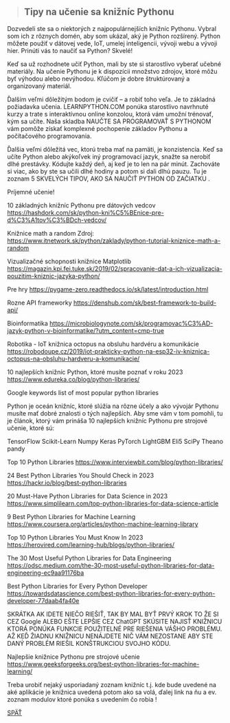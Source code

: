 >## Tipy na učenie sa knižníc Pythonu
Dozvedeli ste sa o niektorých z najpopulárnejších knižníc Pythonu. Vybral som ich z rôznych domén, aby som ukázal, aký je Python rozšírený. Python môžete použiť v dátovej vede, IoT, umelej inteligencii, vývoji webu a vývoji hier. Prinúti vás to naučiť sa Python? Skvelé!

Keď sa už rozhodnete učiť Python, mali by ste si starostlivo vyberať učebné materiály. Na učenie Pythonu je k dispozícii množstvo zdrojov, ktoré môžu byť výhodou alebo nevýhodou. Kľúčom je dobre štruktúrovaný a organizovaný materiál.

Ďalším veľmi dôležitým bodom je cvičiť – a robiť toho veľa. Je to základná požiadavka učenia. LEARNPYTHON.COM ponúka starostlivo navrhnuté kurzy a trate s interaktívnou online konzolou, ktorá vám umožní trénovať, kým sa učíte. Naša skladba NAUČTE SA PROGRAMOVAŤ S PYTHONOM vám pomôže získať komplexné pochopenie základov Pythonu a počítačového programovania.

Ďalšia veľmi dôležitá vec, ktorú treba mať na pamäti, je konzistencia. Keď sa učíte Python alebo akýkoľvek iný programovací jazyk, snažte sa nerobiť dlhé prestávky. Kódujte každý deň, aj keď je to len na pár minút. Zachováte si viac, ako by ste sa učili dlhé hodiny a potom si dali dlhú pauzu. Tu je zoznam 5 SKVELÝCH TIPOV, AKO SA NAUČIŤ PYTHON OD ZAČIATKU .

Príjemné učenie!




10 základných knižníc Pythonu pre dátových vedcov
https://hashdork.com/sk/python-kni%C5%BEnice-pre-d%C3%A1tov%C3%BDch-vedcov/

Knižnice math a random
Zdroj: https://www.itnetwork.sk/python/zaklady/python-tutorial-kniznice-math-a-random

Vizualizačné schopnosti knižnice Matplotlib
https://magazin.kpi.fei.tuke.sk/2019/02/spracovanie-dat-a-ich-vizualizacia-pouzitim-kniznic-jazyka-python/

Pre hry
https://pygame-zero.readthedocs.io/sk/latest/introduction.html

Rozne API frameworky
https://denshub.com/sk/best-framework-to-build-api/

Bioinformatika
https://microbiologynote.com/sk/programovac%C3%AD-jazyk-python-v-bioinformatike/?utm_content=cmp-true

Robotika - IoT knižnica octopus na obsluhu hardvéru a komunikácie
https://robodoupe.cz/2019/iot-prakticky-python-na-esp32-iv-kniznica-octopus-na-obsluhu-hardveru-a-komunikacie/

10 najlepších knižníc Python, ktoré musíte poznať v roku 2023
https://www.edureka.co/blog/python-libraries/

Google keywords
list of most popular python libraries

Python je oceán knižníc, ktoré slúžia na rôzne účely a ako vývojár Pythonu musíte mať dobré znalosti o tých najlepších. Aby sme vám v tom pomohli, tu je článok, ktorý vám prináša 10 najlepších knižníc Pythonu pre strojové učenie, ktoré sú:

TensorFlow
Scikit-Learn
Numpy
Keras
PyTorch
LightGBM
Eli5
SciPy
Theano
pandy

Top 10 Python Libraries
https://www.interviewbit.com/blog/python-libraries/

24 Best Python Libraries You Should Check in 2023
https://hackr.io/blog/best-python-libraries

20 Must-Have Python Libraries for Data Science in 2023
https://www.simplilearn.com/top-python-libraries-for-data-science-article

9 Best Python Libraries for Machine Learning
https://www.coursera.org/articles/python-machine-learning-library

Top 10 Python Libraries You Must Know In 2023
https://herovired.com/learning-hub/blogs/python-libraries/

The 30 Most Useful Python Libraries for Data Engineering
https://odsc.medium.com/the-30-most-useful-python-libraries-for-data-engineering-ec9aa91176ba

Best Python Libraries for Every Python Developer
https://towardsdatascience.com/best-python-libraries-for-every-python-developer-77daab4fa40e

SKRÁTKA AK IDETE NIEČO RIEŠIŤ, TAK BY MAL BYŤ PRVÝ KROK TO ŽE SI CEZ Google ALEBO EŠTE LEPŠIE CEZ ChatGPT SKÚSITE NAJISŤ KNIŽNICU KTORÁ PONÚKA FUNKCIE POUŽITELNÉ PRE RIEŠENIA VÁŠHO PROBLÉMU. AŽ KEĎ ŽIADNU KNIŽNICU NENÁJDETE NIČ VÁM NEZOSTANE ABY STE DANÝ PROBLÉM RIEŠIL KONŠTRUKCIOU SVOJHO KÓDU.

Najlepšie knižnice Pythonu pre strojové učenie
https://www.geeksforgeeks.org/best-python-libraries-for-machine-learning/

Treba urobiť nejaký usporiadaný zoznam knižníc t.j. kde bude uvedené na aké aplikácie je knižnica uvedená potom ako sa volá, ďalej link na ňu a ev. zoznam modulov ktoré ponúka s uvedením čo robia !

[SPÄŤ](../../Obsah.md)